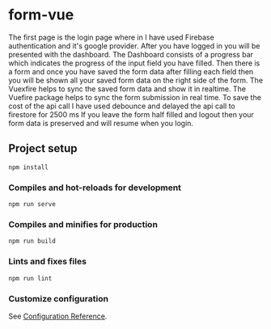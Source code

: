 # form-vue

The first page is the login page where in I have used Firebase authentication and it's google provider.
After you have logged in you will be presented with the dashboard.
The Dashboard consists of a progress bar which indicates the progress of the input field you have filled.
Then there is a form and once you have saved the form data after filling each field then you will be shown all your saved form data on the right side of the form.
The Vuexfire helps to sync the saved form data and show it in realtime.
The Vuefire package helps to sync the form submission in real time. 
To save the cost of the api call I have used debounce and delayed the api call to firestore for 2500 ms
If you leave the form half filled and logout then your form data is preserved and will resume when you login.

## Project setup
```
npm install
```

### Compiles and hot-reloads for development
```
npm run serve
```

### Compiles and minifies for production
```
npm run build
```

### Lints and fixes files
```
npm run lint
```

### Customize configuration
See [Configuration Reference](https://cli.vuejs.org/config/).
